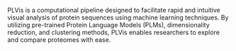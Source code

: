 PLVis is a computational pipeline designed to facilitate rapid and intuitive visual analysis of protein sequences using machine learning techniques. By utilizing pre-trained Protein Language Models (PLMs), dimensionality reduction, and clustering methods, PLVis enables researchers to explore and compare proteomes with ease.
